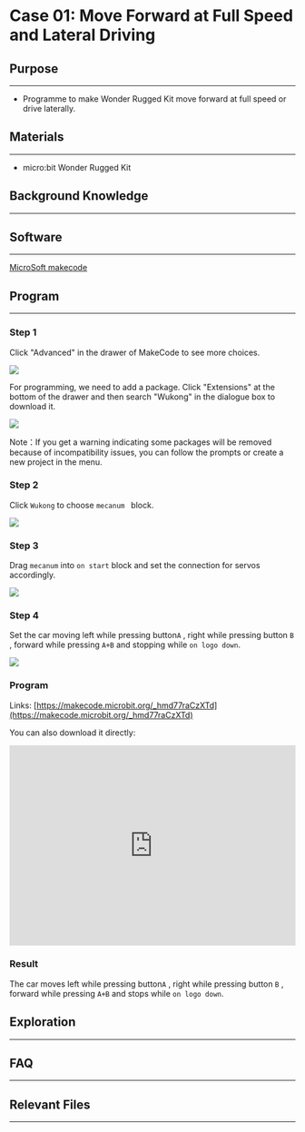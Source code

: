 # Case 01: Move Forward at Full Speed and Lateral Driving

## Purpose
---

- Programme to make Wonder Rugged Kit move forward at full speed or drive laterally. 

## Materials
---

- micro:bit Wonder Rugged Kit

## Background Knowledge
---

## Software
---

[MicroSoft makecode](https://makecode.microbit.org/#)

## Program
---

### Step 1
Click "Advanced" in the drawer of MakeCode to see more choices. 

![](https://raw.githubusercontent.com/elecfreaks/learn-cn/master/microbitKit/Mecanum_wheel_car_kit/images/Mecanum%20wheel%20car%20kit_case_01_01.png)

For programming, we need to add a package. Click "Extensions" at the bottom of the drawer and then search "Wukong" in the dialogue box to download it. 

![](https://raw.githubusercontent.com/elecfreaks/learn-cn/master/microbitKit/Mecanum_wheel_car_kit/images/Mecanum%20wheel%20car%20kit_case_01_02.png)

Note：If you get a warning indicating some packages will be removed because of incompatibility issues, you can follow the prompts or create a new project in the menu.

### Step 2

Click `Wukong` to choose `mecanum ` block.



![](https://raw.githubusercontent.com/elecfreaks/learn-cn/master/microbitKit/Mecanum_wheel_car_kit/images/Mecanum%20wheel%20car%20kit_case_01_03.png)


### Step 3

Drag `mecanum` into `on start`  block and set the connection for servos accordingly.



![](https://raw.githubusercontent.com/elecfreaks/learn-cn/master/microbitKit/Mecanum_wheel_car_kit/images/Mecanum%20wheel%20car%20kit_case_01_04.png)


### Step 4

Set the car moving left while pressing button`A` , right while pressing button `B` , forward while pressing `A+B` and stopping while `on logo down`.



![](https://raw.githubusercontent.com/elecfreaks/learn-cn/master/microbitKit/Mecanum_wheel_car_kit/images/Mecanum%20wheel%20car%20kit_case_01_05.png)


### Program

Links: [https://makecode.microbit.org/_hmd77raCzXTd](https://makecode.microbit.org/_hmd77raCzXTd)

You can also download it directly:

<div style="position:relative;height:0;padding-bottom:70%;overflow:hidden;"><iframe style="position:absolute;top:0;left:0;width:100%;height:100%;" src="https://makecode.microbit.org/#pub:_hmd77raCzXTd]" frameborder="0" sandbox="allow-popups allow-forms allow-scripts allow-same-origin"></iframe></div>  

### Result

The car moves left while pressing button`A` , right while pressing button `B` , forward while pressing `A+B` and stops while `on logo down`.

## Exploration
---

## FAQ
---
## Relevant Files
---
